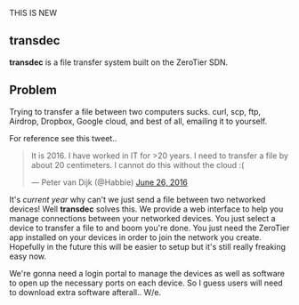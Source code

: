 THIS IS NEW

## transdec
**transdec** is a file transfer system built on the ZeroTier SDN.

## Problem
Trying to transfer a file between two computers sucks.  curl, scp, ftp,
Airdrop, Dropbox, Google cloud, and best of all, emailing it to yourself.

For reference see this tweet..

<blockquote class="twitter-tweet" data-lang="en"><p lang="en" dir="ltr">It is 2016. I have worked in IT for &gt;20 years. I need to transfer a file by about 20 centimeters. I cannot do this without the cloud :(</p>&mdash; Peter van Dijk (@Habbie) <a href="https://twitter.com/Habbie/status/747014264368553984">June 26, 2016</a></blockquote>
<script async src="//platform.twitter.com/widgets.js" charset="utf-8"></script>


It's *current year* why can't we just send a file between two networked
devices!  Well **transdec** solves this.  We provide a web interface to help you
manage connections between your networked devices.  You just select a device
to transfer a file to and boom you're done.  You just need the ZeroTier app
installed on your devices in order to join the network you create.  Hopefully
in the future this will be easier to setup but it's still really freaking easy
now.

We're gonna need a login portal to manage the devices as well as software to 
open up the necessary ports on each device.  So I guess users will need to
download extra software afterall..  W/e.
